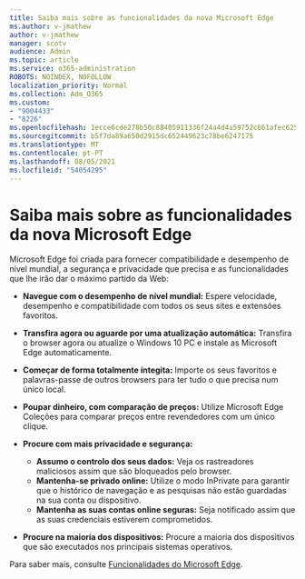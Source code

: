 ```yaml
---
title: Saiba mais sobre as funcionalidades da nova Microsoft Edge
ms.author: v-jmathew
author: v-jmathew
manager: scotv
audience: Admin
ms.topic: article
ms.service: o365-administration
ROBOTS: NOINDEX, NOFOLLOW
localization_priority: Normal
ms.collection: Adm_O365
ms.custom:
- "9004433"
- "8226"
ms.openlocfilehash: 1ecce6cde278b50c88405911336f24a4d4a59752c661afec62536d6dd824662e
ms.sourcegitcommit: b5f7da89a650d2915dc652449623c78be6247175
ms.translationtype: MT
ms.contentlocale: pt-PT
ms.lasthandoff: 08/05/2021
ms.locfileid: "54054295"
---
```

# <a name="learn-about-the-features-of-the-new-microsoft-edge"></a>Saiba mais sobre as funcionalidades da nova Microsoft Edge

Microsoft Edge foi criada para fornecer compatibilidade e desempenho de nível mundial, a segurança e privacidade que precisa e as funcionalidades que lhe irão dar o máximo partido da Web:

- **Navegue com o desempenho de nível mundial:** Espere velocidade, desempenho e compatibilidade com todos os seus sites e extensões favoritos.
- **Transfira agora ou aguarde por uma atualização automática:** Transfira o browser agora ou atualize o Windows 10 PC e instale as Microsoft Edge automaticamente.
- **Começar de forma totalmente íntegita:** Importe os seus favoritos e palavras-passe de outros browsers para ter tudo o que precisa num único local.
- **Poupar dinheiro, com comparação de preços:** Utilize Microsoft Edge Coleções para comparar preços entre revendedores com um único clique.
- **Procure com mais privacidade e segurança:**
  - **Assumo o controlo dos seus dados:** Veja os rastreadores maliciosos assim que são bloqueados pelo browser.
  - **Mantenha-se privado online:** Utilize o modo InPrivate para garantir que o histórico de navegação e as pesquisas não estão guardadas na sua conta ou dispositivo.
  - **Mantenha as suas contas online seguras:** Seja notificado assim que as suas credenciais estiverem comprometidos.

- **Procure na maioria dos dispositivos:** Procure a maioria dos dispositivos que são executados nos principais sistemas operativos.

Para saber mais, consulte [Funcionalidades do Microsoft Edge](https://go.microsoft.com/fwlink/?linkid=2146817).

